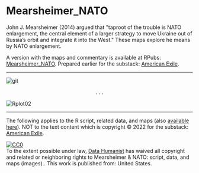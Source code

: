 # Mearsheimer_NATO
John J. Mearsheimer (2014) argued that "taproot of the trouble is NATO enlargement, the central element of a larger strategy to move Ukraine out of Russia’s orbit and integrate it into the West." These maps explore he means by NATO enlargement.

A version with the maps and commentary is available at RPubs: [Mearsheimer_NATO](https://rpubs.com/Thom_JH/Mearsheimer_NATO). Prepared earlier for the substack: [American Exile](https://americanexile.substack.com/).

<hr />


![git](https://user-images.githubusercontent.com/12042357/156515190-51cff937-5a87-4f60-aaa4-0c390db644fb.png)
<center><p> . . .</p> </center>

![Rplot02](https://user-images.githubusercontent.com/12042357/156517658-3200742e-fe38-4692-a36d-82f3d99fef0d.png)


<hr />

The following applies to the R script, related data, and maps (also [available here](https://github.com/Thom-J-H/Mearsheimer_NATO/tree/main/map_images)).  NOT to the text content which is copyright &copy; 2022 for the substack: [American Exile](https://americanexile.substack.com/).


<p xmlns:dct="http://purl.org/dc/terms/" xmlns:vcard="http://www.w3.org/2001/vcard-rdf/3.0#">
  <a rel="license"
     href="http://creativecommons.org/publicdomain/zero/1.0/">
    <img src="http://i.creativecommons.org/p/zero/1.0/88x31.png" style="border-style: none;" alt="CC0" />
  </a>
  <br />
  To the extent possible under law,
  <a rel="dct:publisher"
     href="https://github.com/Thom-J-H/Mearsheimer_NATO">
    <span property="dct:title">Data Humanist</span></a>
  has waived all copyright and related or neighboring rights to
  <span property="dct:title">Mearsheimer & NATO: script, data, and maps (images).</span>.
This work is published from:
<span property="vcard:Country" datatype="dct:ISO3166"
      content="US" about="https://github.com/Thom-J-H/Mearsheimer_NATO">
  United States</span>.
</p>

